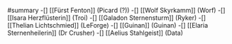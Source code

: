 #summary 
-[] [[Fürst Fenton]] (Picard (?))
-[] [[Wolf Skyrkamm]] (Worf)
-[] [[Isara Herzflüsterin]] (Troi)
-[] [[Galadon Sternensturm]] (Ryker)
-[] [[Thelian Lichtschmied]] (LeForge)
-[] [[Guinan]] (Guinan)
-[] [[Elaria Sternenheilerin]] (Dr Crusher)
-[] [[Aelius Stahlgeist]] (Data)